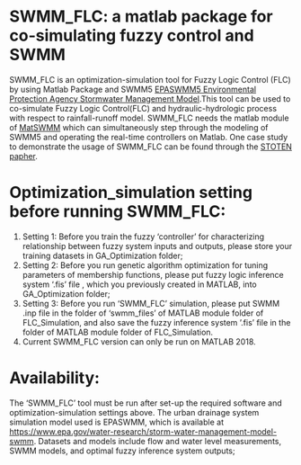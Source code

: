 # SWMM_FLC: a matlab package for co-simulating fuzzy control and SWMM
SWMM_FLC is an optimization-simulation tool for Fuzzy Logic Control (FLC) by using Matlab Package and SWMM5 [EPASWMM5 Environmental Protection Agency Stormwater Management Model](https://www.epa.gov/water-research/storm-water-management-model-swmm).This tool can be used to co-simulate Fuzzy Logic Control(FLC) and hydraulic-hydrologic process with respect to rainfall-runoff model. SWMM_FLC needs the matlab module of [MatSWMM](https://github.com/networked-systems/MatSWMM) which can simultaneously step through the modeling of SWMM5 and operating the real-time controllers on Matlab. One case study to demonstrate the usage of SWMM_FLC can be found through the [STOTEN papher](https://www.sciencedirect.com/science/article/pii/S0048969720324487). 


# Optimization_simulation setting before running SWMM_FLC:

1) Setting 1: Before you train the fuzzy ‘controller’ for characterizing relationship between fuzzy system inputs and outputs, please store your training datasets in GA_Optimization folder;
2) Setting 2: Before you run genetic algorithm optimization for tuning parameters of membership functions, please put fuzzy logic inference system ‘.fis’ file , which you previously created in MATLAB, into GA_Optimization folder; 
3) Setting 3: Before you run ‘SWMM_FLC’ simulation, please put SWMM .inp file in the folder of ‘swmm_files’ of MATLAB module folder of FLC_Simulation, and also save the fuzzy inference system ’.fis’ file in the folder of MATLAB module folder of FLC_Simulation.
4) Current SWMM_FLC version can only be run on MATLAB 2018.


# Availability: 
The ‘SWMM_FLC’ tool must be run after set-up the required software and optimization-simulation settings above. The urban drainage system simulation model used is EPASWMM, which is available at https://www.epa.gov/water-research/storm-water-management-model-swmm. Datasets and models include flow and water level measurements, SWMM models, and optimal fuzzy inference system outputs;
